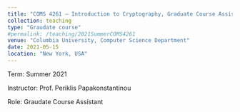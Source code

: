 ```yaml
---
title: "COMS 4261 – Introduction to Cryptography, Graduate Course Assistant"
collection: teaching
type: "Graudate course"
#permalink: /teaching/2021SummerCOMS4261
venue: "Columbia University, Computer Science Department"
date: 2021-05-15
location: "New York, USA"
---
```


Term: Summer 2021

Instructor: Prof. Periklis Papakonstantinou

Role: Graudate Course Assistant